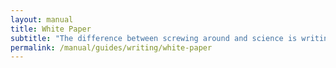 ```yaml
---
layout: manual
title: White Paper
subtitle: "The difference between screwing around and science is writing it down. -- Adam Savage"
permalink: /manual/guides/writing/white-paper
---
```


